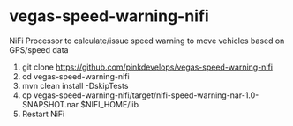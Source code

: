 # vegas-speed-warning-nifi
NiFi Processor to calculate/issue speed warning to move vehicles based on GPS/speed data

1. git clone https://github.com/pinkdevelops/vegas-speed-warning-nifi
2. cd vegas-speed-warning-nifi
3. mvn clean install -DskipTests
4. cp vegas-speed-warning-nifi/target/nifi-speed-warning-nar-1.0-SNAPSHOT.nar $NIFI_HOME/lib
5. Restart NiFi
